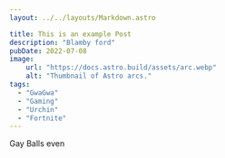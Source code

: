 ```yaml
---
layout: ../../layouts/Markdown.astro

title: This is an example Post
description: "Blamby ford"
pubDate: 2022-07-08
image:
    url: "https://docs.astro.build/assets/arc.webp"
    alt: "Thumbnail of Astro arcs."
tags: 
  - "GwaGwa"
  - "Gaming"
  - "Urchin"
  - "Fortnite"
---
```


Gay Balls even